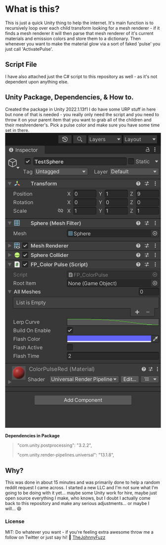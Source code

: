 # What is this?

This is just a quick Unity thing to help the internet. It's main function is to recursively loop over each child transform looking for a mesh renderer - if it finds a mesh renderer it will then parse that mesh renderer of it's current materials and emission colors and store them to a dictionary. Then whenever you want to make the material glow via a sort of faked 'pulse' you just call 'ActivatePulse'.

## Script File

I have also attached just the C# script to this repository as well - as it's not dependent upon anything else.

## Unity Package, Dependencies, & How to.

Created the package in Unity 2022.1.13f1 I do have some URP stuff in here but none of that is needed - you really only need the script and you need to throw it on your parent item that you want to grab all of the children and their meshrenderer's. Pick a pulse color and make sure you have some time set in there.
![Unity Editor](./UnityEditor.png)

**Dependencies in Package**

>"com.unity.postprocessing": "3.2.2",
>
>"com.unity.render-pipelines.universal": "13.1.8",

## Why?

This was done in about 15 minutes and was primarily done to help a random reddit request I came across. I started a new LLC and I'm not sure what I'm going to be doing with it yet... maybe some Unity work for hire, maybe just open source everything I make, who knows, but I doubt I actually come back to this repository and make any serious adjustments... or maybe I will... :smile:

### License

MIT: Do whatever you want - if you're feeling extra awesome throw me a follow on Twitter or just say hi! :rocket: [TheJohnnyFuzz](https://twitter.com/TheJohnnyFuzz)
